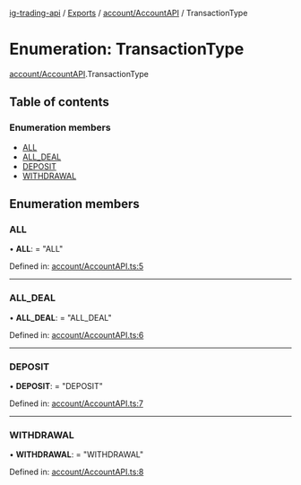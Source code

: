 [ig-trading-api](../README.md) / [Exports](../modules.md) / [account/AccountAPI](../modules/account_accountapi.md) / TransactionType

# Enumeration: TransactionType

[account/AccountAPI](../modules/account_accountapi.md).TransactionType

## Table of contents

### Enumeration members

- [ALL](account_accountapi.transactiontype.md#all)
- [ALL_DEAL](account_accountapi.transactiontype.md#all_deal)
- [DEPOSIT](account_accountapi.transactiontype.md#deposit)
- [WITHDRAWAL](account_accountapi.transactiontype.md#withdrawal)

## Enumeration members

### ALL

• **ALL**: = "ALL"

Defined in: [account/AccountAPI.ts:5](https://github.com/bennycode/ig-trading-api/blob/a046dbb/src/account/AccountAPI.ts#L5)

---

### ALL_DEAL

• **ALL_DEAL**: = "ALL_DEAL"

Defined in: [account/AccountAPI.ts:6](https://github.com/bennycode/ig-trading-api/blob/a046dbb/src/account/AccountAPI.ts#L6)

---

### DEPOSIT

• **DEPOSIT**: = "DEPOSIT"

Defined in: [account/AccountAPI.ts:7](https://github.com/bennycode/ig-trading-api/blob/a046dbb/src/account/AccountAPI.ts#L7)

---

### WITHDRAWAL

• **WITHDRAWAL**: = "WITHDRAWAL"

Defined in: [account/AccountAPI.ts:8](https://github.com/bennycode/ig-trading-api/blob/a046dbb/src/account/AccountAPI.ts#L8)

